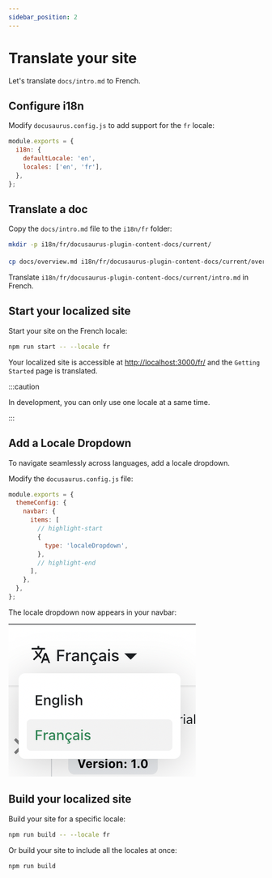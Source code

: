 ```yaml
---
sidebar_position: 2
---
```


# Translate your site

Let's translate `docs/intro.md` to French.

## Configure i18n

Modify `docusaurus.config.js` to add support for the `fr` locale:

```js title="docusaurus.config.js"
module.exports = {
  i18n: {
    defaultLocale: 'en',
    locales: ['en', 'fr'],
  },
};
```

## Translate a doc

Copy the `docs/intro.md` file to the `i18n/fr` folder:

```bash
mkdir -p i18n/fr/docusaurus-plugin-content-docs/current/

cp docs/overview.md i18n/fr/docusaurus-plugin-content-docs/current/overview.md
```

Translate `i18n/fr/docusaurus-plugin-content-docs/current/intro.md` in French.

## Start your localized site

Start your site on the French locale:

```bash
npm run start -- --locale fr
```

Your localized site is accessible at [http://localhost:3000/fr/](http://localhost:3000/fr/) and the `Getting Started` page is translated.

:::caution

In development, you can only use one locale at a same time.

:::

## Add a Locale Dropdown

To navigate seamlessly across languages, add a locale dropdown.

Modify the `docusaurus.config.js` file:

```js title="docusaurus.config.js"
module.exports = {
  themeConfig: {
    navbar: {
      items: [
        // highlight-start
        {
          type: 'localeDropdown',
        },
        // highlight-end
      ],
    },
  },
};
```

The locale dropdown now appears in your navbar:

![Locale Dropdown](./img/localeDropdown.png)

## Build your localized site

Build your site for a specific locale:

```bash
npm run build -- --locale fr
```

Or build your site to include all the locales at once:

```bash
npm run build
```

